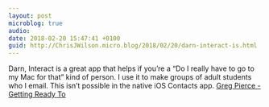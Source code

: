 ```yaml
---
layout: post
microblog: true
audio: 
date: 2018-02-20 15:47:41 +0100
guid: http://ChrisJWilson.micro.blog/2018/02/20/darn-interact-is.html
---
```

Darn, Interact is a great app that helps if you’re a “Do I really have to go to my Mac for that” kind of person. I use it to make groups of adult students who I email. This isn’t possible in the native iOS Contacts app. [Greg Pierce - Getting Ready To](https://agiletortoise.micro.blog/2018/02/12/getting-ready-to.html)
